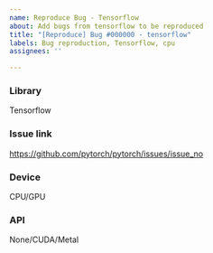 ```yaml
---
name: Reproduce Bug - Tensorflow
about: Add bugs from tensorflow to be reproduced
title: "[Reproduce] Bug #000000 - tensorflow"
labels: Bug reproduction, Tensorflow, cpu
assignees: ''

---
```


### Library
Tensorflow
### Issue link
https://github.com/pytorch/pytorch/issues/issue_no
### Device
CPU/GPU
### API
None/CUDA/Metal